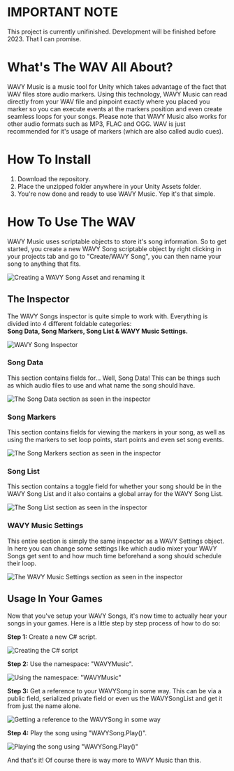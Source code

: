 # IMPORTANT NOTE
This project is currently unifinished. Development will be finished before 2023. That I can promise.

# What's The WAV All About?
WAVY Music is a music tool for Unity which takes advantage of the fact that WAV files store audio markers. Using this technology, WAVY Music can read directly from your WAV file and pinpoint exactly where you placed you marker so you can execute events at the markers position and even create seamless loops for your songs.
Please note that WAVY Music also works for other audio formats such as MP3, FLAC and OGG. WAV is just recommended for it's usage of markers (which are also called audio cues).

# How To Install
1. Download the repository.
2. Place the unzipped folder anywhere in your Unity Assets folder.
3. You're now done and ready to use WAVY Music. Yep it's that simple.

# How To Use The WAV
WAVY Music uses scriptable objects to store it's song information. So to get started, you create a new WAVY Song scriptable object by right clicking in your projects tab and go to "Create/WAVY Song", you can then name your song to anything that fits.

![Creating a WAVY Song Asset and renaming it](https://user-images.githubusercontent.com/73841786/206930664-6470aa55-1596-428e-b075-c96f6ff717aa.png)

## The Inspector
The WAVY Songs inspector is quite simple to work with. Everything is divided into 4 different foldable categories:<br>
**Song Data, Song Markers, Song List & WAVY Music Settings.**

![WAVY Song Inspector](https://user-images.githubusercontent.com/73841786/206930830-f805631d-1411-40e8-8a49-b4099f85b188.png)

### Song Data
This section contains fields for... Well, Song Data! This can be things such as which audio files to use and what name the song should have.

![The Song Data section as seen in the inspector](https://user-images.githubusercontent.com/73841786/206931223-ba1c065d-167b-4606-b091-424bfe841df5.png)

### Song Markers
This section contains fields for viewing the markers in your song, as well as using the markers to set loop points, start points and even set song events.

![The Song Markers section as seen in the inspector](https://user-images.githubusercontent.com/73841786/206931467-3090b24b-788a-4991-8665-579fca352f1c.png)

### Song List
This section contains a toggle field for whether your song should be in the WAVY Song List and it also contains a global array for the WAVY Song List.

![The Song List section as seen in the inspector](https://user-images.githubusercontent.com/73841786/206931508-592da309-e29e-4c35-90bd-31f668fd3b4d.png)

### WAVY Music Settings
This entire section is simply the same inspector as a WAVY Settings object. In here you can change some settings like which audio mixer your WAVY Songs get sent to and how much time beforehand a song should schedule their loop.

![The WAVY Music Settings section as seen in the inspector](https://user-images.githubusercontent.com/73841786/206931558-657720b7-9e0d-4b31-bdb1-24464870dbc9.png)

## Usage In Your Games
Now that you've setup your WAVY Songs, it's now time to actually hear your songs in your games. Here is a little step by step process of how to do so:

**Step 1:** Create a new C# script.

![Creating the C# script](https://user-images.githubusercontent.com/73841786/206931790-37bf5810-cbd8-4fe5-bb5e-a6bb86884888.png)

**Step 2:** Use the namespace: "WAVYMusic".

![Using the namespace: "WAVYMusic"](https://user-images.githubusercontent.com/73841786/206931902-bc52e487-22a9-4c10-8d9a-9c8978ace95d.png)

**Step 3:** Get a reference to your WAVYSong in some way. This can be via a public field, serialized private field or even us the WAVYSongList and get it from just the name alone.

![Getting a reference to the WAVYSong in some way](https://user-images.githubusercontent.com/73841786/206932080-d99dab70-beba-4b27-b37c-98f3ca099b96.png)

**Step 4:** Play the song using "WAVYSong.Play()".

![Playing the song using "WAVYSong.Play()"](https://user-images.githubusercontent.com/73841786/206932150-bd3da858-fee9-4f1f-beae-954e9ff7c71c.png)

And that's it! Of course there is way more to WAVY Music than this.
